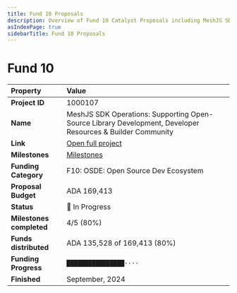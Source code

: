 ```yaml
---
title: Fund 10 Proposals
description: Overview of Fund 10 Catalyst Proposals including MeshJS SDK Operations
asIndexPage: true
sidebarTitle: Fund 10 Proposals
---
```


# Fund 10

| Property | Value |
|:---------|:------|
| **Project ID** | 1000107 |
| **Name** | MeshJS SDK Operations: Supporting Open-Source Library Development, Developer Resources & Builder Community |
| **Link** | [Open full project](https://projectcatalyst.io/funds/10/f10-osde-open-source-dev-ecosystem/meshjs-sdk-operations-supporting-open-source-library-development-developer-resources-and-builder-community) |
| **Milestones** | [Milestones](https://milestones.projectcatalyst.io/projects/1000107) |
| **Funding Category** | F10: OSDE: Open Source Dev Ecosystem |
| **Proposal Budget** | ADA 169,413 |
| **Status** | 🔆 In Progress |
| **Milestones completed** | 4/5 (80%) |
| **Funds distributed** | ADA 135,528 of 169,413 (80%) |
| **Funding Progress** | `████████████████····` |
| **Finished** | September, 2024 |

